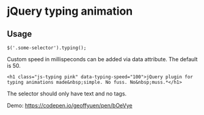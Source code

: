 # jQuery typing animation

## Usage

```
$('.some-selector').typing();
```

Custom speed in millispeconds can be added via data attribute. The default is 50.

```
<h1 class="js-typing pink" data-typing-speed="100">jQuery plugin for typing animations made&nbsp;simple. No fuss. No&nbsp;muss.*</h1>
```

The selector should only have text and no tags.

Demo: https://codepen.io/geoffyuen/pen/bOeVye
